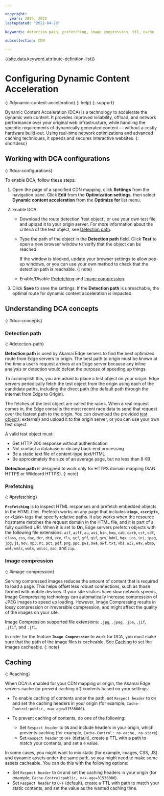 ```yaml
---

copyright:
  years: 2019, 2022
lastupdated: "2022-04-28"

keywords: detection path, prefetching, image compression, ttl, cache

subcollection: CDN

---
```


{{site.data.keyword.attribute-definition-list}}

# Configuring Dynamic Content Acceleration
{: #dynamic-content-acceleration}
{: help}
{: support}

Dynamic Content Acceleration (DCA) is a technology to accelerate the dynamic web content.
It provides improved reliability, offload, and network performance over your original web infrastructure, while handling the specific requirements of dynamically generated content — without a costly hardware build-out. Using real-time network optimizations and advanced caching techniques, it speeds and secures interactive websites.
{: shortdesc}

## Working with DCA configurations
{: #dca-configurations}

To enable DCA, follow these steps:

1. Open the page of a specified CDN mapping, click **Settings** from the navigation pane. Click **Edit** from the **Optimization settings**, then select **Dynamic content acceleration** from the **Optimize for** list menu.
2. Enable DCA:

   - Download the route detection 'test object', or use your own test file, and upload it to your origin server. For more information about the criteria of the test object, see [Detection path](#detection-path).
   - Type the path of the object in the **Detection path** field. Click **Test** to open a new browser window to verify that the object can be reached.

     If the window is blocked, update your browser settings to allow pop-up windows, or you can use your own method to check that the detection path is reachable.
     {: note}

   - Enable/Disable [Prefetching](#prefetching) and [Image compression](#image-compression).

3. Click **Save** to save the settings. If the **Detection path** is unreachable, the optimal route for dynamic content acceleration is impacted.

## Understanding DCA concepts
{: #dca-concepts}

### Detection path
{: #detection-path}

**Detection path** is used by Akamai Edge servers to find the best optimized route from Edge servers to origin.
The best path to origin must be known at the time a user’s request arrives at an Edge server because any inline analysis or detection would defeat the purpose of speeding up things.

To accomplish this, you are asked to place a test object on your origin. Edge servers periodically fetch the test object from the origin using each of the candidate paths, including the direct path (the default path through the internet from Edge to Origin).

The fetches of the test object are called the races. When a real request comes in, the Edge consults the most recent race data to send that request over the fastest path to the origin.
You can download the provided [test object](https://public.dhe.ibm.com/cloud/bluemix/network/cdn/route-detection-test-object.html){: external} and upload it to the origin server, or you can use your own test object.

A valid test object must:
* Get HTTP 200 response without authentication
* Not contact a database or do any back-end processing
* Be a static text file of content-type text/HTML
* Be approximately the size of an average page, but no less than 8 KB

**Detection path** is designed to work only for HTTPS domain mapping (SAN HTTPS or Wildcard HTTPS).
{: note}

### Prefetching
{: #prefetching}

**`Prefetching`** is to inspect HTML responses and prefetch embedded objects in the HTML files. Prefetch works on any page that includes **`<img>`**, **`<script>`**, or **`<link>`** tags that specify relative paths. It also works when the resource hostname matches the request domain in the HTML file, and it is part of a fully qualified URI. When it is set to **On**, Edge servers prefetch objects with the following file extensions:
`aif`, `aiff`, `au`, `avi`, `bin`, `bmp`, `cab`, `carb`, `cct`, `cdf`, `class`, `css`, `doc`, `dcr`, `dtd`, `exe`, `flv`, `gcf`, `gff`, `gif`, `grv`, `hdml`, `hqx`, `ico`, `ini`, `jpeg`, `jpg`, `js`, `mov`, `mp3`, `nc`, `pct`, `pdf`, `png`, `ppc`, `pws`, `swa`, `swf`, `txt`, `vbs`, `w32`, `wav`, `wbmp`, `wml`, `wmlc`, `wmls`, `wmlsc`, `xsd`, and `zip`.

### Image compression
{: #image-compression}

Serving compressed images reduces the amount of content that is required to load a page. This helps offset less robust connections, such as those formed with mobile devices. If your site visitors have slow network speeds, Image Compressing technology can automatically increase compression of JPEG images to speed up loading. However, Image Compressing results in lossy compression or irreversible compression, and might affect the quality of the images on your site.  

Image Compression supported file extensions: `.jpg`, `.jpeg`, `.jpe`, `.jif`, `.jfif`, and `.jfi`.

In order for the feature **`Image Compression`** to work for DCA, you must make sure that the path of the image files is cacheable. See [Caching](#caching-cache-content) to set the images cacheable.
{: note}

## Caching
{: #caching}

When DCA is enabled for your CDN mapping or origin, the Akamai Edge servers cache (or prevent caching of) contents based on your settings:

* To enable caching of contents under the path, set `Respect header` to `ON` and set the caching headers in your origin (for example, `Cache-Control:public, max-age=31536000`).

* To prevent caching of contents, do one of the following:

   - Set `Respect header` to `ON` and include headers in your origin, which prevents caching (for example, `Cache-Control: no-cache, no-store`).
   - Set `Respect header` to `OFF` (default), create a TTL with a path to match your contents, and set a `0` value.

In some cases, you might want to mix static (for example, images, CSS, JS) and dynamic assets under the same path, so you might need to make some assets cacheable. You can do this with the following options:

- Set `Respect header` to `ON` and set the caching headers in your origin (for example, `Cache-Control:public, max-age=31536000`).
- Set `Respect header` to `OFF` (default), create a TTL with path to match your static contents, and set the value as the wanted caching time.
